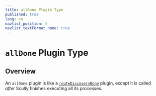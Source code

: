 ```yaml
---
title: allDone Plugin Type
published: true
lang: en
navlist_position: 5
navlist_textFormat_none: true
---
```


# `allDone` Plugin Type

## Overview

An `allDone` plugin is like a [`routeDiscoveryDone`](/docs/learn/plugins/types/routeDiscoveryDone) plugin, except it is called _after_ Scully finishes executing all its processes.
